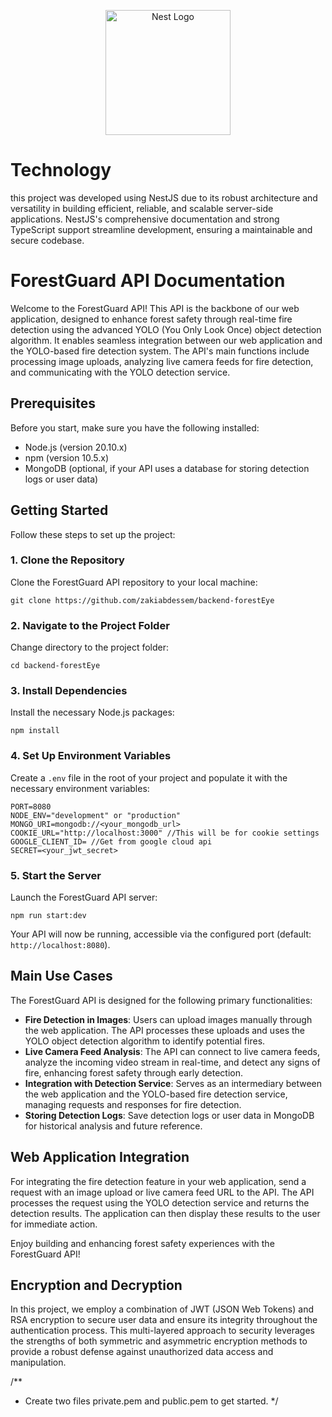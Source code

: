 <p align="center">
  <a href="http://nestjs.com/" target="blank"><img src="https://nestjs.com/img/logo-small.svg" width="200" alt="Nest Logo" /></a>
</p>

# Technology

this project was developed using NestJS due to its robust architecture and versatility in building efficient, reliable, and scalable server-side applications. NestJS's comprehensive documentation and strong TypeScript support streamline development, ensuring a maintainable and secure codebase.

# ForestGuard API Documentation

Welcome to the ForestGuard API! This API is the backbone of our web application, designed to enhance forest safety through real-time fire detection using the advanced YOLO (You Only Look Once) object detection algorithm. It enables seamless integration between our web application and the YOLO-based fire detection system. The API's main functions include processing image uploads, analyzing live camera feeds for fire detection, and communicating with the YOLO detection service.

## Prerequisites

Before you start, make sure you have the following installed:

- Node.js (version 20.10.x)
- npm (version 10.5.x)
- MongoDB (optional, if your API uses a database for storing detection logs or user data)

## Getting Started

Follow these steps to set up the project:

### 1. Clone the Repository

Clone the ForestGuard API repository to your local machine:

```
git clone https://github.com/zakiabdessem/backend-forestEye
```

### 2. Navigate to the Project Folder

Change directory to the project folder:

```
cd backend-forestEye
```

### 3. Install Dependencies

Install the necessary Node.js packages:

```
npm install
```

### 4. Set Up Environment Variables

Create a `.env` file in the root of your project and populate it with the necessary environment variables:

```
PORT=8080
NODE_ENV="development" or "production"
MONGO_URI=mongodb://<your_mongodb_url>
COOKIE_URL="http://localhost:3000" //This will be for cookie settings
GOOGLE_CLIENT_ID= //Get from google cloud api
SECRET=<your_jwt_secret>
```

### 5. Start the Server

Launch the ForestGuard API server:

```
npm run start:dev
```

Your API will now be running, accessible via the configured port (default: `http://localhost:8080`).

## Main Use Cases

The ForestGuard API is designed for the following primary functionalities:

- **Fire Detection in Images**: Users can upload images manually through the web application. The API processes these uploads and uses the YOLO object detection algorithm to identify potential fires.
- **Live Camera Feed Analysis**: The API can connect to live camera feeds, analyze the incoming video stream in real-time, and detect any signs of fire, enhancing forest safety through early detection.
- **Integration with Detection Service**: Serves as an intermediary between the web application and the YOLO-based fire detection service, managing requests and responses for fire detection.
- **Storing Detection Logs**: Save detection logs or user data in MongoDB for historical analysis and future reference.

## Web Application Integration

For integrating the fire detection feature in your web application, send a request with an image upload or live camera feed URL to the API. The API processes the request using the YOLO detection service and returns the detection results. The application can then display these results to the user for immediate action.

Enjoy building and enhancing forest safety experiences with the ForestGuard API!

## Encryption and Decryption

In this project, we employ a combination of JWT (JSON Web Tokens) and RSA encryption to secure user data and ensure its integrity throughout the authentication process. This multi-layered approach to security leverages the strengths of both symmetric and asymmetric encryption methods to provide a robust defense against unauthorized data access and manipulation.

/\*\*

- Create two files private.pem and public.pem to get started.
  \*/
